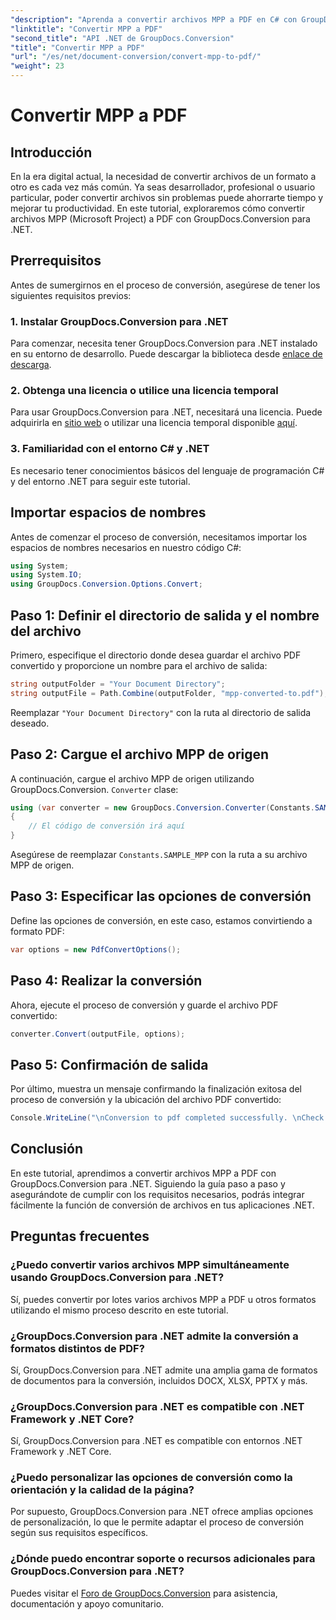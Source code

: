 ```yaml
---
"description": "Aprenda a convertir archivos MPP a PDF en C# con GroupDocs.Conversion para .NET. Siga este tutorial paso a paso para integrarlo en sus aplicaciones .NET."
"linktitle": "Convertir MPP a PDF"
"second_title": "API .NET de GroupDocs.Conversion"
"title": "Convertir MPP a PDF"
"url": "/es/net/document-conversion/convert-mpp-to-pdf/"
"weight": 23
---
```


# Convertir MPP a PDF

## Introducción
En la era digital actual, la necesidad de convertir archivos de un formato a otro es cada vez más común. Ya seas desarrollador, profesional o usuario particular, poder convertir archivos sin problemas puede ahorrarte tiempo y mejorar tu productividad. En este tutorial, exploraremos cómo convertir archivos MPP (Microsoft Project) a PDF con GroupDocs.Conversion para .NET.
## Prerrequisitos
Antes de sumergirnos en el proceso de conversión, asegúrese de tener los siguientes requisitos previos:
### 1. Instalar GroupDocs.Conversion para .NET
Para comenzar, necesita tener GroupDocs.Conversion para .NET instalado en su entorno de desarrollo. Puede descargar la biblioteca desde [enlace de descarga](https://releases.groupdocs.com/conversion/net/).
### 2. Obtenga una licencia o utilice una licencia temporal
Para usar GroupDocs.Conversion para .NET, necesitará una licencia. Puede adquirirla en [sitio web](https://purchase.groupdocs.com/buy) o utilizar una licencia temporal disponible [aquí](https://purchase.groupdocs.com/temporary-license/).
### 3. Familiaridad con el entorno C# y .NET
Es necesario tener conocimientos básicos del lenguaje de programación C# y del entorno .NET para seguir este tutorial.

## Importar espacios de nombres
Antes de comenzar el proceso de conversión, necesitamos importar los espacios de nombres necesarios en nuestro código C#:
```csharp
using System;
using System.IO;
using GroupDocs.Conversion.Options.Convert;
```
## Paso 1: Definir el directorio de salida y el nombre del archivo
Primero, especifique el directorio donde desea guardar el archivo PDF convertido y proporcione un nombre para el archivo de salida:
```csharp
string outputFolder = "Your Document Directory";
string outputFile = Path.Combine(outputFolder, "mpp-converted-to.pdf");
```
Reemplazar `"Your Document Directory"` con la ruta al directorio de salida deseado.
## Paso 2: Cargue el archivo MPP de origen
A continuación, cargue el archivo MPP de origen utilizando GroupDocs.Conversion. `Converter` clase:
```csharp
using (var converter = new GroupDocs.Conversion.Converter(Constants.SAMPLE_MPP))
{
    // El código de conversión irá aquí
}
```
Asegúrese de reemplazar `Constants.SAMPLE_MPP` con la ruta a su archivo MPP de origen.
## Paso 3: Especificar las opciones de conversión
Define las opciones de conversión, en este caso, estamos convirtiendo a formato PDF:
```csharp
var options = new PdfConvertOptions();
```
## Paso 4: Realizar la conversión
Ahora, ejecute el proceso de conversión y guarde el archivo PDF convertido:
```csharp
converter.Convert(outputFile, options);
```
## Paso 5: Confirmación de salida
Por último, muestra un mensaje confirmando la finalización exitosa del proceso de conversión y la ubicación del archivo PDF convertido:
```csharp
Console.WriteLine("\nConversion to pdf completed successfully. \nCheck output in {0}", outputFolder);
```

## Conclusión
En este tutorial, aprendimos a convertir archivos MPP a PDF con GroupDocs.Conversion para .NET. Siguiendo la guía paso a paso y asegurándote de cumplir con los requisitos necesarios, podrás integrar fácilmente la función de conversión de archivos en tus aplicaciones .NET.
## Preguntas frecuentes
### ¿Puedo convertir varios archivos MPP simultáneamente usando GroupDocs.Conversion para .NET?
Sí, puedes convertir por lotes varios archivos MPP a PDF u otros formatos utilizando el mismo proceso descrito en este tutorial.
### ¿GroupDocs.Conversion para .NET admite la conversión a formatos distintos de PDF?
Sí, GroupDocs.Conversion para .NET admite una amplia gama de formatos de documentos para la conversión, incluidos DOCX, XLSX, PPTX y más.
### ¿GroupDocs.Conversion para .NET es compatible con .NET Framework y .NET Core?
Sí, GroupDocs.Conversion para .NET es compatible con entornos .NET Framework y .NET Core.
### ¿Puedo personalizar las opciones de conversión como la orientación y la calidad de la página?
Por supuesto, GroupDocs.Conversion para .NET ofrece amplias opciones de personalización, lo que le permite adaptar el proceso de conversión según sus requisitos específicos.
### ¿Dónde puedo encontrar soporte o recursos adicionales para GroupDocs.Conversion para .NET?
Puedes visitar el [Foro de GroupDocs.Conversion](https://forum.groupdocs.com/c/conversion/11) para asistencia, documentación y apoyo comunitario.